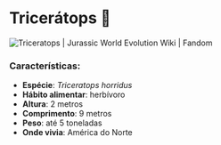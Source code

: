 # Tricerátops :lizard:

![Triceratops | Jurassic World Evolution Wiki | Fandom](https://static.wikia.nocookie.net/jurassicworld-evolution/images/0/01/Jurassic_World_Evolution_Screenshot_2020.01.03_-_18.26.00.99.png/revision/latest?cb=20200129090121)

### Características:

- **Espécie**: *Triceratops horridus*
- **Hábito alimentar**: herbívoro
- **Altura**: 2 metros
- **Comprimento**: 9 metros
- **Peso**: até 5 toneladas
- **Onde vivia**: América do Norte